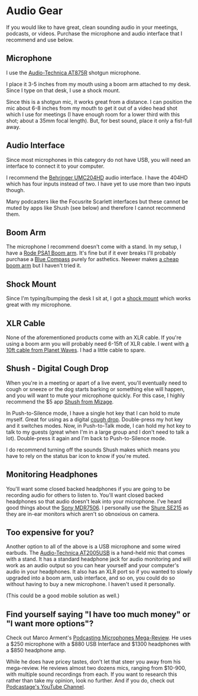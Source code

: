 # Audio Gear

If you would like to have great, clean sounding audio in your meetings, podcasts, or videos. Purchase the microphone and
audio interface that I recommend and use below.

## Microphone

I use the [Audio-Technica AT875R](http://amzn.com/B000BQ79W0) shotgun microphone.

I place it 3-5 inches from my mouth using a boom arm attached to my desk. Since I type on that desk, I use a shock
mount.

Since this is a shotgun mic, it works great from a distance. I can position the mic about 6-8 inches from my mouth
to get it out of a video head shot which I use for meetings (I have enough room for a lower third with this shot; 
about a 35mm focal length). But, for best sound, place it only a fist-full away.

## Audio Interface

Since most microphones in this category do not have USB, you will need an interface to connect it to your
computer.

I recommend the [Behringer UMC204HD](http://amzn.com/B00QHURLCW) audio interface. I have the 404HD which has four inputs
instead of two. I have yet to use more than two inputs though.

Many podcasters like the Focusrite Scarlett interfaces but these cannot be muted by apps like Shush (see below)
and therefore I cannot recommend them.

## Boom Arm

The microphone I recommend doesn't come with a stand. In my setup, I have a [Rode PSA1 Boom
arm](http://amzn.com/B001D7UYBO). It's fine but if it ever breaks I'll probably purchase a [Blue
Compass](http://amzn.com/B078MLBGRM) purely for asthetics. Neewer makes [a cheap boom arm](http://amzn.com/B078MLBGRM)
but I haven't tried it.

## Shock Mount

Since I'm typing/bumping the desk I sit at, I got a [shock mount](http://amzn.com/B00KXQIU5S) which works great with my
microphone.

## XLR Cable
None of the aforementioned products come with an XLR cable. If you're using a boom arm you will probably need 6-15ft of
XLR cable. I went with [a 10ft cable from Planet Waves](http://amzn.com/B0002GML68). I had a little cable to spare.

## Shush - Digital Cough Drop

When you're in a meeting or apart of a live event, you'll eventually need to cough or sneeze or the dog starts barking
or something else will happen, and you will want to mute your microphone quickly. For this case, I highly recommend the
$5 app [Shush from Mizage](http://mizage.com/shush).

In Push-to-Silence mode, I have a single hot key that I can hold to mute myself. Great for using as a digital [cough drop](http://amzn.com/B00WOK8IOO). Double-press my hot key and it switches modes. Now, in Push-to-Talk mode, I can hold my hot key to talk to my guests (great when I'm in a large group and I don't need to talk a lot). Double-press it again and I'm back to Push-to-Silence mode.

I do recommend turning off the sounds Shush makes which means you have to rely on the status bar icon to know if you're
muted.

## Monitoring Headphones

You'll want some closed backed headphones if you are going to be recording audio for others to listen to. You'll want
closed backed headphones so that audio doesn't leak into your microphone. I've heard good things about the [Sony
MDR7506](http://amzn.com/B000AJIF4E). I personally use the [Shure SE215](http://amzn.com/B07WLN43K3) as they are in-ear
monitors which aren't so obnoxious on camera.

## Too expensive for you?

Another option to all of the above is a USB microphone and some wired earbuds. The [Audio-Technica
AT2005USB](http://amzn.com/B007JX8O0Y) is a hand-held mic that comes with a stand. It has a standard headphone jack for
audio monitoring and will work as an audio output so you can hear yourself and your computer's audio in your headphones. It also has an XLR port so if
you wanted to slowly upgraded into a boom arm, usb interface, and so on, you could do so without having to buy a new
microphone. I haven't used it personally.

(This could be a good mobile solution as well.)

## Find yourself saying "I have too much money" or "I want more options"?

Check out Marco Arment's [Podcasting Microphones Mega-Review](https://marco.org/podcasting-microphones). He uses a $250
microphone with a $880 USB Interface and $1300 headphones with a $850 headphone amp.

While he does have pricey tastes, don't let that steer you away from his mega-review. He reviews almost two dozens mics,
ranging from $10-900,
with multiple sound recordings from each. If you want to research this rather than take my opinion, look no further. And
if you do, check out [Podcastage's YouTube Channel](https://www.youtube.com/channel/UCvOU-zTlankT-JjN3ZzvuKA).

